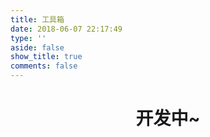```yaml
---
title: 工具箱
date: 2018-06-07 22:17:49
type: ''
aside: false
show_title: true
comments: false
---
```


<h1 style="text-align:center;">开发中~</h1>